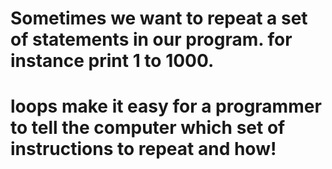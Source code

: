 # Sometimes we want to repeat a set of statements in our program. for instance print 1 to 1000.

# loops make it easy for a programmer to tell the computer which set of instructions to repeat and how!
